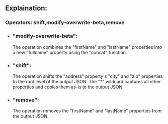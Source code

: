 ## Explaination:
### Operators: shift,modify-overwrite-beta,remove
* ### "modify-overwrite-beta":
    The operation combines the "firstName" and "lastName" properties into a new "fullname" property using the "concat" function.
* ### "shift":
    The operation shifts the "address" property's "city" and "zip" properties to the root level of the output JSON.
    The "*" wildcard captures all other properties and copies them as-is to the output JSON.
* ### "remove":
    The operation removes the "firstName" and "lastName" properties from the output JSON.
